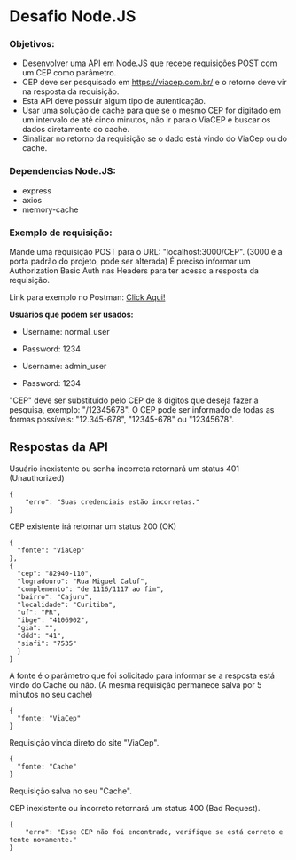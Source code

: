 # Desafio Node.JS

### Objetivos:

- Desenvolver uma API em Node.JS que recebe requisições POST com um CEP como parâmetro.
- CEP deve ser pesquisado em https://viacep.com.br/ e o retorno deve vir na resposta da requisição.
- Esta API deve possuir algum tipo de autenticação.
- Usar uma solução de cache para que se o mesmo CEP for digitado em um intervalo de até cinco minutos, não ir para o ViaCEP e buscar os dados diretamente do cache.
- Sinalizar no retorno da requisição se o dado está vindo do ViaCep ou do cache.


### Dependencias Node.JS:

- express
- axios
- memory-cache


### Exemplo de requisição:

Mande uma requisição POST para o URL: "localhost:3000/CEP". (3000 é a porta padrão do projeto, pode ser alterada)
É preciso informar um Authorization Basic Auth nas Headers para ter acesso a resposta da requisição.

Link para exemplo no Postman: [Click Aqui!](https://www.postman.com/kyzzk/workspace/desafio-nodejs/collection/19365080-4e75e4cf-584c-4718-817c-3b0b9f60b7a6?action=share&creator=19365080)


**Usuários que podem ser usados:**

- Username: normal_user
- Password: 1234

- Username: admin_user
- Password: 1234


"CEP" deve ser substituído pelo CEP de 8 digitos que deseja fazer a pesquisa, exemplo: "/12345678". O CEP pode ser informado de todas as formas possíveis: "12.345-678", "12345-678" ou "12345678".


## Respostas da API

Usuário inexistente ou senha incorreta retornará um status 401 (Unauthorized)
```
{
    "erro": "Suas credenciais estão incorretas."
}
```

CEP existente irá retornar um status 200 (OK)
```
{
  "fonte": "ViaCep"
},
{
  "cep": "82940-110",
  "logradouro": "Rua Miguel Caluf",
  "complemento": "de 1116/1117 ao fim",
  "bairro": "Cajuru",
  "localidade": "Curitiba",
  "uf": "PR",
  "ibge": "4106902",
  "gia": "",
  "ddd": "41",
  "siafi": "7535"
  }
}
```
A fonte é o parâmetro que foi solicitado para informar se a resposta está vindo do Cache ou não.
(A mesma requisição permanece salva por 5 minutos no seu cache)
```
{
  "fonte: "ViaCep"
}
```
Requisição vinda direto do site "ViaCep".
```
{
  "fonte: "Cache"
}
```
Requisição salva no seu "Cache".

CEP inexistente ou incorreto retornará um status 400 (Bad Request).
```
{
    "erro": "Esse CEP não foi encontrado, verifique se está correto e tente novamente."
}
```
